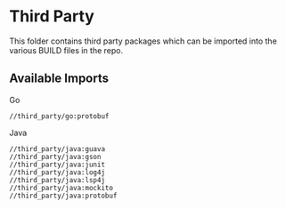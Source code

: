 # Third Party

This folder contains third party packages which can be imported into the various BUILD files in the repo.

## Available Imports

Go

```
//third_party/go:protobuf
```

Java

```
//third_party/java:guava
//third_party/java:gson
//third_party/java:junit
//third_party/java:log4j
//third_party/java:lsp4j
//third_party/java:mockito
//third_party/java:protobuf
```
